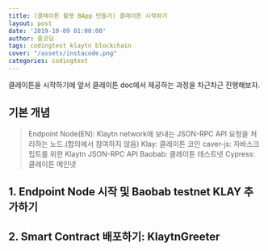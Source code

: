 ```yaml
---
title: (클레이튼 활용 BApp 만들기) 클레이튼 시작하기
layout: post
date: '2019-10-09 01:00:00'
author: 줌코딩
tags: codingtest klaytn blockchain
cover: "/assets/instacode.png"
categories: codingtest
---
```


클레이튼을 시작하기에 앞서 클레이튼 doc에서 제공하는 과정을 차근차근 진행해보자.

## 기본 개념

> Endpoint Node(EN): Klaytn network에 보내는 JSON-RPC API 요청을 처리하는 노드.(합의에서 참여하지 않음)
> Klay: 클레이튼 코인
> caver-js: 자바스크립트를 위한 Klaytn JSON-RPC API
> Baobab: 클레이튼 테스트넷
> Cypress: 클레이튼 메인넷

## 1. Endpoint Node 시작 및 Baobab testnet KLAY 추가하기

## 2. Smart Contract 배포하기: KlaytnGreeter
